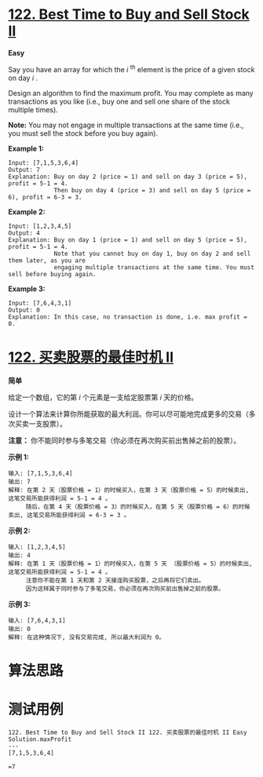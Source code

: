 # [122. Best Time to Buy and Sell Stock II][enTitle]

**Easy**

Say you have an array for which the  *i* <sup>th</sup> element is the price of a given stock on day  *i* .

Design an algorithm to find the maximum profit. You may complete as many transactions as you like (i.e., buy one and sell one share of the stock multiple times).

**Note:**  You may not engage in multiple transactions at the same time (i.e., you must sell the stock before you buy again).

**Example 1:** 

```
Input: [7,1,5,3,6,4]
Output: 7
Explanation: Buy on day 2 (price = 1) and sell on day 3 (price = 5), profit = 5-1 = 4.
             Then buy on day 4 (price = 3) and sell on day 5 (price = 6), profit = 6-3 = 3.

```

**Example 2:** 

```
Input: [1,2,3,4,5]
Output: 4
Explanation: Buy on day 1 (price = 1) and sell on day 5 (price = 5), profit = 5-1 = 4.
             Note that you cannot buy on day 1, buy on day 2 and sell them later, as you are
             engaging multiple transactions at the same time. You must sell before buying again.

```

**Example 3:** 

```
Input: [7,6,4,3,1]
Output: 0
Explanation: In this case, no transaction is done, i.e. max profit = 0.
```
# [122. 买卖股票的最佳时机 II][cnTitle]

**简单**

给定一个数组，它的第  *i*  个元素是一支给定股票第  *i*  天的价格。

设计一个算法来计算你所能获取的最大利润。你可以尽可能地完成更多的交易（多次买卖一支股票）。

**注意：** 你不能同时参与多笔交易（你必须在再次购买前出售掉之前的股票）。

**示例 1:** 

```
输入: [7,1,5,3,6,4]
输出: 7
解释: 在第 2 天（股票价格 = 1）的时候买入，在第 3 天（股票价格 = 5）的时候卖出, 这笔交易所能获得利润 = 5-1 = 4 。
     随后，在第 4 天（股票价格 = 3）的时候买入，在第 5 天（股票价格 = 6）的时候卖出, 这笔交易所能获得利润 = 6-3 = 3 。

```

**示例 2:** 

```
输入: [1,2,3,4,5]
输出: 4
解释: 在第 1 天（股票价格 = 1）的时候买入，在第 5 天 （股票价格 = 5）的时候卖出, 这笔交易所能获得利润 = 5-1 = 4 。
     注意你不能在第 1 天和第 2 天接连购买股票，之后再将它们卖出。
     因为这样属于同时参与了多笔交易，你必须在再次购买前出售掉之前的股票。

```

**示例 3:** 

```
输入: [7,6,4,3,1]
输出: 0
解释: 在这种情况下, 没有交易完成, 所以最大利润为 0。
```


# 算法思路

# 测试用例
```
122. Best Time to Buy and Sell Stock II 122. 买卖股票的最佳时机 II Easy
Solution.maxProfit
---
[7,1,5,3,6,4]

=7
```

[enTitle]: https://leetcode.com/problems/best-time-to-buy-and-sell-stock-ii/
[cnTitle]: https://leetcode-cn.com/problems/best-time-to-buy-and-sell-stock-ii/



